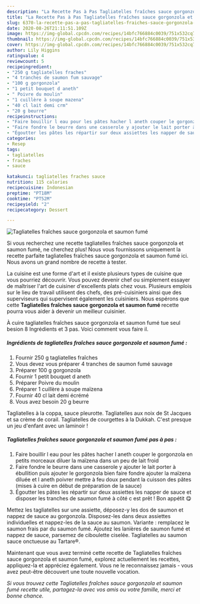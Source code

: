 ```yaml
---
description: "La Recette Pas à Pas Tagliatelles fraîches sauce gorgonzola et saumon fumé"
title: "La Recette Pas à Pas Tagliatelles fraîches sauce gorgonzola et saumon fumé"
slug: 6370-la-recette-pas-a-pas-tagliatelles-fraiches-sauce-gorgonzola-et-saumon-fume
date: 2020-08-26T21:11:51.109Z
image: https://img-global.cpcdn.com/recipes/14bfc766884c0039/751x532cq70/tagliatelles-fraiches-sauce-gorgonzola-et-saumon-fume-photo-principale-de-la-recette.jpg
thumbnail: https://img-global.cpcdn.com/recipes/14bfc766884c0039/751x532cq70/tagliatelles-fraiches-sauce-gorgonzola-et-saumon-fume-photo-principale-de-la-recette.jpg
cover: https://img-global.cpcdn.com/recipes/14bfc766884c0039/751x532cq70/tagliatelles-fraiches-sauce-gorgonzola-et-saumon-fume-photo-principale-de-la-recette.jpg
author: Lily Higgins
ratingvalue: 4
reviewcount: 5
recipeingredient:
- "250 g tagliatelles fraches"
- "4 tranches de saumon fum sauvage"
- "100 g gorgonzola"
- "1 petit bouquet d aneth"
- " Poivre du moulin"
- "1 cuillère à soupe mazena"
- "40 cl lait demi crm"
- "20 g beurre"
recipeinstructions:
- "Faire bouillir l eau pour les pâtes hacher l aneth couper le gorgonzola en petits morceaux diluer la maïzena dans un peu de lait froid"
- "Faire fondre le beurre dans une casserole y ajouter le lait porter à ébullition puis ajouter le gorgonzola bien faire fondre ajouter la maïzena diluée et l aneth poivrer mettre à feu doux pendant la cuisson des pâtes (mises à cuire en début de préparation de la sauce)"
- "Égoutter les pâtes les répartir sur deux assiettes les napper de sauce et disposer les tranches de saumon fumé à côté c est prêt ! Bon appétit 😋"
categories:
- Resep
tags:
- tagliatelles
- fraches
- sauce

katakunci: tagliatelles fraches sauce 
nutrition: 115 calories
recipecuisine: Indonesian
preptime: "PT18M"
cooktime: "PT52M"
recipeyield: "2"
recipecategory: Dessert

---
```



![Tagliatelles fraîches sauce gorgonzola et saumon fumé](https://img-global.cpcdn.com/recipes/14bfc766884c0039/751x532cq70/tagliatelles-fraiches-sauce-gorgonzola-et-saumon-fume-photo-principale-de-la-recette.jpg)

Si vous recherchez une recette tagliatelles fraîches sauce gorgonzola et saumon fumé, ne cherchez plus! Nous vous fournissons uniquement la recette parfaite tagliatelles fraîches sauce gorgonzola et saumon fumé ici. Nous avons un grand nombre de recette à tester.

La cuisine est une forme d'art et il existe plusieurs types de cuisine que vous pourriez découvrir. Vous pouvez devenir chef ou simplement essayer de maîtriser l'art de cuisiner d'excellents plats chez vous. Plusieurs emplois sur le lieu de travail utilisent des chefs, des pré-cuisiniers ainsi que des superviseurs qui supervisent également les cuisiniers. Nous espérons que cette <strong> Tagliatelles fraîches sauce gorgonzola et saumon fumé </strong> recette pourra vous aider à devenir un meilleur cuisinier.

<!--inarticleads1-->

À cuire tagliatelles fraîches sauce gorgonzola et saumon fumé tue seul besion 8 Ingrédients et 3 pas. Voici comment vous faire il.

##### Ingrédients de tagliatelles fraîches sauce gorgonzola et saumon fumé :

1. Fournir 250 g tagliatelles fraîches
1. Vous devez vous préparer 4 tranches de saumon fumé sauvage
1. Préparer 100 g gorgonzola
1. Fournir 1 petit bouquet d aneth
1. Préparer  Poivre du moulin
1. Préparer 1 cuillère à soupe maïzena
1. Fournir 40 cl lait demi écrémé
1. Vous avez besoin 20 g beurre


Tagliatelles à la coppa, sauce pleurotte. Tagliatelles aux noix de St Jacques et sa crème de corail. Tagliatelles de courgettes à la Dukkah. C&#39;est presque un jeu d&#39;enfant avec un laminoir ! 

<!--inarticleads2-->

##### Tagliatelles fraîches sauce gorgonzola et saumon fumé pas à pas :

1. Faire bouillir l eau pour les pâtes hacher l aneth couper le gorgonzola en petits morceaux diluer la maïzena dans un peu de lait froid
1. Faire fondre le beurre dans une casserole y ajouter le lait porter à ébullition puis ajouter le gorgonzola bien faire fondre ajouter la maïzena diluée et l aneth poivrer mettre à feu doux pendant la cuisson des pâtes (mises à cuire en début de préparation de la sauce)
1. Égoutter les pâtes les répartir sur deux assiettes les napper de sauce et disposer les tranches de saumon fumé à côté c est prêt ! Bon appétit 😋


Mettez les tagliatelles sur une assiette, déposez-y les dos de saumon et nappez de sauce au gorgonzola. Disposez-les dans deux assiettes individuelles et nappez-les de la sauce au saumon. Variante : remplacez le saumon frais par du saumon fumé. Ajoutez les lanières de saumon fumé et nappez de sauce, parsemez de ciboulette ciselée. Tagliatelles au saumon sauce onctueuse au Tartare®. 

<!--inarticleads1-->

<p>
Maintenant que vous avez terminé cette recette de Tagliatelles fraîches sauce gorgonzola et saumon fumé, explorez actuellement les recettes, appliquez-la et appréciez également. Vous ne le reconnaissez jamais - vous avez peut-être découvert une toute nouvelle vocation.
</p>

<p>
<i>Si vous trouvez cette Tagliatelles fraîches sauce gorgonzola et saumon fumé recette utile, partagez-la avec vos amis ou votre famille, merci et bonne chance.</i>
</p>
